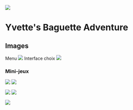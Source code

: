 ![](http://i.imgur.com/xnoJvUU.png?1)

# Yvette's Baguette Adventure

## Images

Menu
![](http://i.imgur.com/hQe6zcY.png?1)
Interface choix
![](http://i.imgur.com/nMXo4D8.png?1)

### Mini-jeux

![](http://i.imgur.com/t5Erph9.gif) ![](http://i.imgur.com/I3Z2Ubd.gif)

![](https://i.imgur.com/esT9Z0B.gif) ![](http://i.imgur.com/l2i6qvH.gif)

![](http://i.imgur.com/hx5kgpm.gif)

